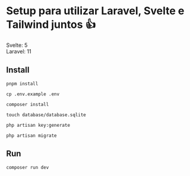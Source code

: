 # Setup para utilizar Laravel, Svelte e Tailwind juntos 👍

Svelte: 5
<br>
Laravel: 11

## Install

```
pnpm install
```

```
cp .env.example .env
```

```
composer install
```

```
touch database/database.sqlite
```

```
php artisan key:generate
```

```
php artisan migrate
```



## Run
```
composer run dev
```
